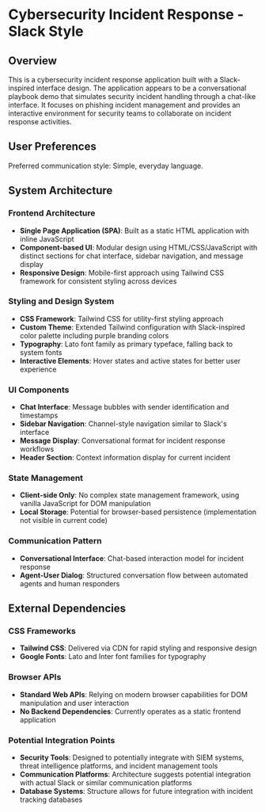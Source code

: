 # Cybersecurity Incident Response - Slack Style

## Overview

This is a cybersecurity incident response application built with a Slack-inspired interface design. The application appears to be a conversational playbook demo that simulates security incident handling through a chat-like interface. It focuses on phishing incident management and provides an interactive environment for security teams to collaborate on incident response activities.

## User Preferences

Preferred communication style: Simple, everyday language.

## System Architecture

### Frontend Architecture
- **Single Page Application (SPA)**: Built as a static HTML application with inline JavaScript
- **Component-based UI**: Modular design using HTML/CSS/JavaScript with distinct sections for chat interface, sidebar navigation, and message display
- **Responsive Design**: Mobile-first approach using Tailwind CSS framework for consistent styling across devices

### Styling and Design System
- **CSS Framework**: Tailwind CSS for utility-first styling approach
- **Custom Theme**: Extended Tailwind configuration with Slack-inspired color palette including purple branding colors
- **Typography**: Lato font family as primary typeface, falling back to system fonts
- **Interactive Elements**: Hover states and active states for better user experience

### UI Components
- **Chat Interface**: Message bubbles with sender identification and timestamps
- **Sidebar Navigation**: Channel-style navigation similar to Slack's interface
- **Message Display**: Conversational format for incident response workflows
- **Header Section**: Context information display for current incident

### State Management
- **Client-side Only**: No complex state management framework, using vanilla JavaScript for DOM manipulation
- **Local Storage**: Potential for browser-based persistence (implementation not visible in current code)

### Communication Pattern
- **Conversational Interface**: Chat-based interaction model for incident response
- **Agent-User Dialog**: Structured conversation flow between automated agents and human responders

## External Dependencies

### CSS Frameworks
- **Tailwind CSS**: Delivered via CDN for rapid styling and responsive design
- **Google Fonts**: Lato and Inter font families for typography

### Browser APIs
- **Standard Web APIs**: Relying on modern browser capabilities for DOM manipulation and user interaction
- **No Backend Dependencies**: Currently operates as a static frontend application

### Potential Integration Points
- **Security Tools**: Designed to potentially integrate with SIEM systems, threat intelligence platforms, and incident management tools
- **Communication Platforms**: Architecture suggests potential integration with actual Slack or similar communication platforms
- **Database Systems**: Structure allows for future integration with incident tracking databases